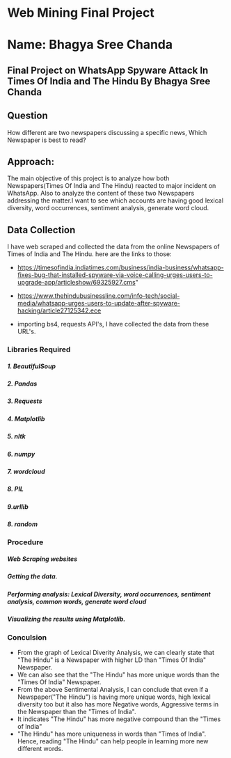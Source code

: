 # Web Mining Final Project
# Name: Bhagya Sree Chanda

## Final Project on WhatsApp Spyware Attack In Times Of India and The Hindu By Bhagya Sree Chanda

## Question

How different are two newspapers discussing a specific news, Which Newspaper is best to read? 

## Approach: 
The main objective of this project is to analyze how both Newspapers(Times Of India and The Hindu) reacted to major incident on WhatsApp. Also to analyze the content of these two Newspapers addressing the matter.I want to see which accounts are having good lexical diversity, word occurrences, sentiment analysis, generate word cloud.


## Data Collection

I have web scraped and collected the data from the online Newspapers of Times of India and The Hindu.
here are the links to those:
- https://timesofindia.indiatimes.com/business/india-business/whatsapp-fixes-bug-that-installed-spyware-via-voice-calling-urges-users-to-upgrade-app/articleshow/69325927.cms"

- https://www.thehindubusinessline.com/info-tech/social-media/whatsapp-urges-users-to-update-after-spyware-hacking/article27125342.ece

- importing bs4, requests API's, I have collected the data from these URL's.
### Libraries Required
##### 1. BeautifulSoup
##### 2. Pandas
##### 3. Requests
##### 4. Matplotlib
##### 5. nltk
##### 6. numpy
##### 7. wordcloud
##### 8. PIL
##### 9.urllib
##### 8. random

### Procedure
##### Web Scraping websites
##### Getting the data.
##### Performing analysis: Lexical Diversity, word occurrences, sentiment analysis, common words, generate word cloud
##### Visualizing the results using Matplotlib.
### Conculsion
- From the graph of Lexical Diverity Analysis, we can clearly state that "The Hindu" is a Newspaper with higher LD than "Times Of India" Newspaper.
- We can also see that the "The Hindu" has more unique words than the "Times Of India" Newspaper.
- From the above Sentimental Analysis, I can conclude that even if a Newspaper("The Hindu") is having more unique words, high lexical diversity too but it also has more Negative words, Aggressive terms in the Newspaper than the "Times of India". 
- It indicates "The Hindu" has more negative compound than the "Times of India"
- "The Hindu" has more uniqueness in words than "Times of India". Hence, reading "The Hindu" can help people in learning more new different words.
